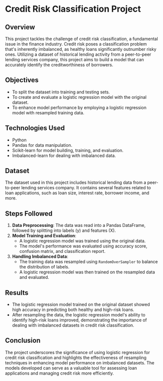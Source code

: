 # Credit Risk Classification Project

## Overview
This project tackles the challenge of credit risk classification, a fundamental issue in the finance industry. Credit risk poses a classification problem that's inherently imbalanced, as healthy loans significantly outnumber risky ones. Utilizing a dataset of historical lending activity from a peer-to-peer lending services company, this project aims to build a model that can accurately identify the creditworthiness of borrowers.

## Objectives
- To split the dataset into training and testing sets.
- To create and evaluate a logistic regression model with the original dataset.
- To enhance model performance by employing a logistic regression model with resampled training data.

## Technologies Used
- Python
- Pandas for data manipulation.
- Scikit-learn for model building, training, and evaluation.
- Imbalanced-learn for dealing with imbalanced data.

## Dataset
The dataset used in this project includes historical lending data from a peer-to-peer lending services company. It contains several features related to loan applications, such as loan size, interest rate, borrower income, and more.

## Steps Followed
1. **Data Preprocessing**: The data was read into a Pandas DataFrame, followed by splitting into labels (y) and features (X).
2. **Model Training and Evaluation**:
   - A logistic regression model was trained using the original data.
   - The model's performance was evaluated using accuracy score, confusion matrix, and classification report.
3. **Handling Imbalanced Data**:
   - The training data was resampled using `RandomOverSampler` to balance the distribution of labels.
   - A logistic regression model was then trained on the resampled data and evaluated.

## Results
- The logistic regression model trained on the original dataset showed high accuracy in predicting both healthy and high-risk loans.
- After resampling the data, the logistic regression model's ability to identify high-risk loans improved, demonstrating the importance of dealing with imbalanced datasets in credit risk classification.

## Conclusion
The project underscores the significance of using logistic regression for credit risk classification and highlights the effectiveness of resampling techniques in enhancing model performance on imbalanced datasets. The models developed can serve as a valuable tool for assessing loan applications and managing credit risk more efficiently.
